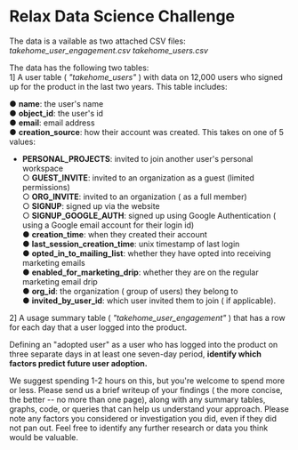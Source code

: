 # Relax Data Science Challenge
The data is a vailable as two attached CSV files:   
*takehome_user_engagement.csv*
*takehome_users.csv*

The data has the following two tables:   
1] A user table ( *"takehome_users"* ) with data on 12,000 users who signed up for the product in the last two years.  This table includes:   

● __name__: the user's name   
● __object_id__: the user's id   
● __email__: email address   
● __creation_source__: how their account was created. This takes on one of 5 values:   
+ __PERSONAL_PROJECTS__: invited to join another user's personal workspace   
        ○ __GUEST_INVITE__: invited to an organization as a guest (limited permissions)   
        ○ __ORG_INVITE__: invited to an organization ( as a full member)   
        ○ __SIGNUP__: signed up via the website   
        ○ __SIGNUP_GOOGLE_AUTH__: signed up using Google Authentication ( using a Google email account for their login id)   
● __creation_time__: when they created their account   
● __last_session_creation_time__: unix timestamp of last login   
● __opted_in_to_mailing_list__: whether they have opted into receiving marketing emails   
● __enabled_for_marketing_drip__: whether they are on the regular marketing email drip   
● __org_id__: the organization ( group of users) they belong to   
● __invited_by_user_id__: which user invited them to join ( if applicable).   

2] A usage summary table ( *"takehome_user_engagement"* ) that has a row for each day that a user logged into the product. 

Defining an "adopted user" as a user who has logged into the product on three separate days in at least one seven-day period, **identify which factors predict future user adoption.** 
 
We suggest spending 1-2 hours on this, but you're welcome to spend more or less. Please send us a brief writeup of your findings ( the more concise, the better -- no more than one page), along with any summary tables, graphs, code, or queries that can help us understand your approach. Please note any factors you considered or investigation you did, even if they did not pan out. Feel free to identify any further research or data you think would be valuable. 
